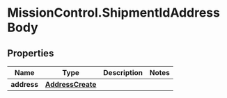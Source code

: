 # MissionControl.ShipmentIdAddressBody

## Properties
Name | Type | Description | Notes
------------ | ------------- | ------------- | -------------
**address** | [**AddressCreate**](AddressCreate.md) |  | 
